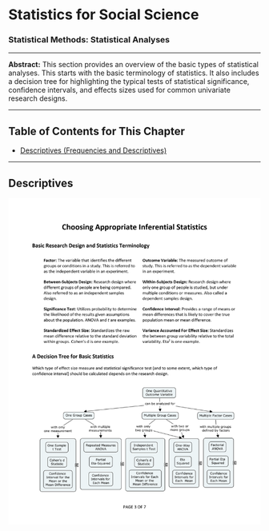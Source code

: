 # Statistics for Social Science

### Statistical Methods: Statistical Analyses

---

**Abstract:** This section provides an overview of the basic types of statistical analyses. This starts with the basic terminology of statistics. It also includes a decision tree for highlighting the typical tests of statistical significance, confidence intervals, and effects sizes used for common univariate research designs.

---

## Table of Contents for This Chapter

- [Descriptives (Frequencies and Descriptives)](#descriptives-frequencies-and-descriptives)

---

## Descriptives

<p align="center"><kbd><img src="page3.png"></kbd></p>
